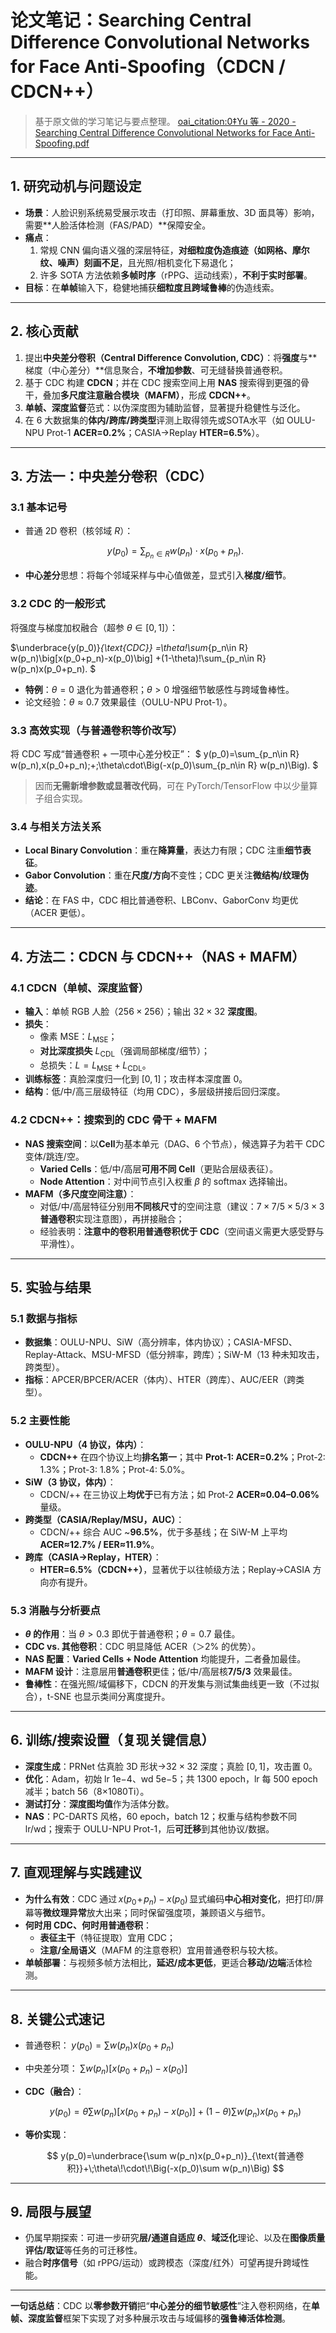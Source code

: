 # 论文笔记：Searching Central Difference Convolutional Networks for Face Anti-Spoofing（CDCN / CDCN++）

> 基于原文做的学习笔记与要点整理。 [oai_citation:0‡Yu 等 - 2020 - Searching Central Difference Convolutional Networks for Face Anti-Spoofing.pdf](sediment://file_000000005f6c61f592c146f685f94156)

---

## 1. 研究动机与问题设定

- **场景**：人脸识别系统易受展示攻击（打印照、屏幕重放、3D 面具等）影响，需要**人脸活体检测（FAS/PAD）**保障安全。
- **痛点**：
  1) 常规 CNN 偏向语义强的深层特征，**对细粒度伪造痕迹（如网格、摩尔纹、噪声）刻画不足**，且光照/相机变化下易退化；  
  2) 许多 SOTA 方法依赖**多帧时序**（rPPG、运动线索），**不利于实时部署**。
- **目标**：在**单帧**输入下，稳健地捕获**细粒度且跨域鲁棒**的伪造线索。

---

## 2. 核心贡献

1) 提出**中央差分卷积（Central Difference Convolution, CDC）**：将**强度**与**梯度（中心差分）**信息聚合，**不增加参数**、可无缝替换普通卷积。  
2) 基于 CDC 构建 **CDCN**；并在 CDC 搜索空间上用 **NAS** 搜索得到更强的骨干，叠加**多尺度注意融合模块（MAFM）**，形成 **CDCN++**。  
3) **单帧、深度监督**范式：以伪深度图为辅助监督，显著提升稳健性与泛化。  
4) 在 6 大数据集的**体内/跨库/跨类型**评测上取得领先或SOTA水平（如 OULU-NPU Prot-1 **ACER=0.2%**；CASIA→Replay **HTER=6.5%**）。

---

## 3. 方法一：中央差分卷积（CDC）

### 3.1 基本记号

- 普通 2D 卷积（核邻域 $R$）：  
  
  $$
  y(p_0)=\sum_{p_n\in R} w(p_n)\cdot x(p_0+p_n).
  $$
- **中心差分**思想：将每个邻域采样与中心值做差，显式引入**梯度/细节**。

### 3.2 CDC 的一般形式

将强度与梯度加权融合（超参 $\theta\in[0,1]$）：

$\underbrace{y(p_0)}_{\text{CDC}}
=\theta\!\sum_{p_n\in R} w(p_n)\big[x(p_0+p_n)-x(p_0)\big]
+(1-\theta)\!\sum_{p_n\in R} w(p_n)x(p_0+p_n).
$

- **特例**：$\theta=0$ 退化为普通卷积；$\theta>0$ 增强细节敏感性与跨域鲁棒性。  
- 论文经验：$\theta\approx 0.7$ 效果最佳（OULU-NPU Prot-1）。

### 3.3 高效实现（与普通卷积等价改写）

将 CDC 写成“普通卷积 + 一项中心差分校正”：
$
y(p_0)=\sum_{p_n\in R} w(p_n)\,x(p_0+p_n)\;+\;\theta\cdot\Big(-x(p_0)\sum_{p_n\in R} w(p_n)\Big).
$

> 因而**无需新增参数或显著改代码**，可在 PyTorch/TensorFlow 中以少量算子组合实现。

### 3.4 与相关方法关系

- **Local Binary Convolution**：重在**降算量**，表达力有限；CDC 注重**细节表征**。  
- **Gabor Convolution**：重在**尺度/方向**不变性；CDC 更关注**微结构/纹理伪迹**。  
- **结论**：在 FAS 中，CDC 相比普通卷积、LBConv、GaborConv 均更优（ACER 更低）。

---

## 4. 方法二：CDCN 与 CDCN++（NAS + MAFM）

### 4.1 CDCN（单帧、深度监督）

- **输入**：单帧 RGB 人脸（$256\times256$）；输出 $32\times32$ **深度图**。  
- **损失**：  
  - 像素 MSE：$L_{\text{MSE}}$；  
  - **对比深度损失** $L_{\text{CDL}}$（强调局部梯度/细节）；  
  - 总损失：$L=L_{\text{MSE}}+L_{\text{CDL}}$。  
- **训练标签**：真脸深度归一化到 $[0,1]$；攻击样本深度置 $0$。  
- **结构**：低/中/高三层级特征（均用 CDC），多层级拼接后回归深度。

### 4.2 CDCN++：搜索到的 CDC 骨干 + MAFM

- **NAS 搜索空间**：以**Cell**为基本单元（DAG、6 个节点），候选算子为若干 CDC 变体/跳连/空。  
  - **Varied Cells**：低/中/高层**可用不同 Cell**（更贴合层级表征）。  
  - **Node Attention**：对中间节点引入权重 $\beta$ 的 softmax 选择输出。  
- **MAFM（多尺度空间注意）**：  
  - 对低/中/高层特征分别用**不同核尺寸**的空间注意（建议：$7{\times}7/5{\times}5/3{\times}3$ **普通卷积**实现注意图），再拼接融合；  
  - 经验表明：**注意中的卷积用普通卷积优于 CDC**（空间语义需更大感受野与平滑性）。

---

## 5. 实验与结果

### 5.1 数据与指标

- **数据集**：OULU-NPU、SiW（高分辨率，体内协议）；CASIA-MFSD、Replay-Attack、MSU-MFSD（低分辨率，跨库）；SiW-M（13 种未知攻击，跨类型）。  
- **指标**：APCER/BPCER/ACER（体内）、HTER（跨库）、AUC/EER（跨类型）。

### 5.2 主要性能

- **OULU-NPU（4 协议，体内）**：  
  - **CDCN++** 在四个协议上均**排名第一**；其中 **Prot-1: ACER=0.2%**；Prot-2: 1.3%；Prot-3: 1.8%；Prot-4: 5.0%。  
- **SiW（3 协议，体内）**：  
  - CDCN/++ 在三协议上**均优于**已有方法；如 Prot-2 **ACER≈0.04–0.06%** 量级。  
- **跨类型（CASIA/Replay/MSU，AUC）**：  
  - CDCN/++ 综合 AUC ~**96.5%**，优于多基线；在 SiW-M 上平均 **ACER≈12.7% / EER≈11.9%**。  
- **跨库（CASIA→Replay，HTER）**：  
  - **HTER=6.5%（CDCN++）**，显著优于以往帧级方法；Replay→CASIA 方向亦有提升。

### 5.3 消融与分析要点

- **$\theta$ 的作用**：当 $\theta>0.3$ 即优于普通卷积；$\theta=0.7$ 最佳。  
- **CDC vs. 其他卷积**：CDC 明显降低 ACER（＞2% 的优势）。  
- **NAS 配置**：**Varied Cells + Node Attention** 均能提升，二者叠加最佳。  
- **MAFM 设计**：注意层用**普通卷积**更佳；低/中/高层核**7/5/3** 效果最佳。  
- **鲁棒性**：在强光照/域偏移下，CDCN 的开发集与测试集曲线更一致（不过拟合），t-SNE 也显示类间分离度提升。

---

## 6. 训练/搜索设置（复现关键信息）

- **深度生成**：PRNet 估真脸 3D 形状→$32{\times}32$ 深度；真脸 $[0,1]$，攻击置 $0$。  
- **优化**：Adam，初始 lr $1\text{e}{-4}$、wd $5\text{e}{-5}$；共 1300 epoch，lr 每 500 epoch 减半；batch 56（8×1080Ti）。  
- **测试打分**：**深度图均值**作为活体分数。  
- **NAS**：PC-DARTS 风格，60 epoch，batch 12；权重与结构参数不同 lr/wd；搜索于 OULU-NPU Prot-1，后**可迁移**到其他协议/数据。

---

## 7. 直观理解与实践建议

- **为什么有效**：CDC 通过$\,x(p_0\!+\!p_n)-x(p_0)\,$显式编码**中心相对变化**，把打印/屏幕等**微纹理异常**放大出来；同时保留强度项，兼顾语义与细节。  
- **何时用 CDC、何时用普通卷积**：  
  - **表征主干**（特征提取）宜用 CDC；  
  - **注意/全局语义**（MAFM 的注意卷积）宜用普通卷积与较大核。  
- **单帧部署**：与视频多帧方法相比，**延迟/成本更低**，更适合**移动/边端**活体检测。

---

## 8. 关键公式速记

- 普通卷积：$\;y(p_0)=\sum w(p_n)x(p_0+p_n)$  
- 中央差分项：$\;\sum w(p_n)\big[x(p_0+p_n)-x(p_0)\big]$  
- **CDC（融合）**：  
  
  $$
  y(p_0)=\theta\sum w(p_n)\big[x(p_0+p_n)-x(p_0)\big]+(1-\theta)\sum w(p_n)x(p_0+p_n)
  $$
- **等价实现**：  
  
  $$
  y(p_0)=\underbrace{\sum w(p_n)x(p_0+p_n)}_{\text{普通卷积}}+\;\theta\!\cdot\!\Big(-x(p_0)\sum w(p_n)\Big)
  $$

---

## 9. 局限与展望

- 仍属早期探索：可进一步研究**层/通道自适应 $\theta$**、**域泛化**理论、以及在**图像质量评估/取证**等任务的可迁移性。  
- 融合**时序信号**（如 rPPG/运动）或跨模态（深度/红外）可望再提升跨域性能。

---

**一句话总结**：CDC 以**零参数开销**把“**中心差分的细节敏感性**”注入卷积网络，在**单帧、深度监督**框架下实现了对多种展示攻击与域偏移的**强鲁棒活体检测**。
